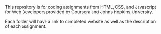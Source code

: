 This repository is for coding assignments from HTML, CSS, and Javascript for Web Developers provided by Coursera and Johns Hopkins University.

Each folder will have a link to completed website as well as the description of each assignment.

